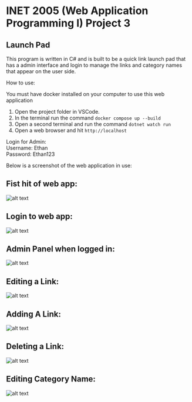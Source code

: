 # INET 2005 (Web Application Programming I) Project 3
## Launch Pad

This program is written in C# and is built to be a quick link launch pad that has a admin interface
and login to manage the links and category names that appear on the user side.

How to use: 

You must have docker installed on your computer to use this web application

1. Open the project folder in VSCode.
2. In the terminal run the command `docker compose up --build`
3. Open a second terminal and run the command `dotnet watch run`
4. Open a web browser and hit `http://localhost`

Login for Admin:<br/>
Username: Ethan <br/>
Password: Ethan123

Below is a screenshot of the web application in use:
## Fist hit of web app:
![alt text](https://github.com/Trailblazer780/launchPad/blob/master/Pictures/Picture1.JPG)

## Login to web app:
![alt text](https://github.com/Trailblazer780/launchPad/blob/master/Pictures/Picture2.JPG)

## Admin Panel when logged in:
![alt text](https://github.com/Trailblazer780/launchPad/blob/master/Pictures/Picture3.JPG)

## Editing a Link:
![alt text](https://github.com/Trailblazer780/launchPad/blob/master/Pictures/Picture4.JPG)

## Adding A Link:
![alt text](https://github.com/Trailblazer780/launchPad/blob/master/Pictures/Picture5.JPG)

## Deleting a Link:
![alt text](https://github.com/Trailblazer780/launchPad/blob/master/Pictures/Picture7.JPG)

## Editing Category Name:
![alt text](https://github.com/Trailblazer780/launchPad/blob/master/Pictures/Picture6.JPG)
